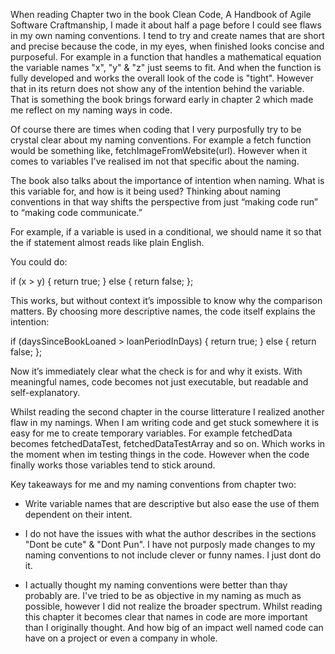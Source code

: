 When reading Chapter two in the book Clean Code, A Handbook of Agile Software Craftmanship, I made it about half a page before I could see flaws in my own naming conventions. I tend to try and create names that are short and precise because the code, in my eyes, when finished looks concise and purposeful. For example in a function that handles a mathematical equation the variable names "x", "y" & "z" just seems to fit. And when the function is fully developed and works the overall look of the code is "tight". However that in its return does not show any of the intention behind the variable. That is something the book brings forward early in chapter 2 which made me reflect on my naming ways in code. 

Of course there are times when coding that I very purposfully try to be crystal clear about my naming conventions. For example a fetch function would be something like, fetchImageFromWebsite(url). However when it comes to variables I've realised im not that specific about the naming. 

The book also talks about the importance of intention when naming. What is this variable for, and how is it being used? Thinking about naming conventions in that way shifts the perspective from just “making code run” to “making code communicate.”

For example, if a variable is used in a conditional, we should name it so that the if statement almost reads like plain English.

You could do: 

if (x > y) {
    return true;
} else {
    return false;
};

This works, but without context it’s impossible to know why the comparison matters. By choosing more descriptive names, the code itself explains the intention:

if (daysSinceBookLoaned > loanPeriodInDays) {
    return true;
} else {
    return false;
};

Now it’s immediately clear what the check is for and why it exists. With meaningful names, code becomes not just executable, but readable and self-explanatory.

Whilst reading the second chapter in the course litterature I realized another flaw in my namings. When I am writing code and get stuck somewhere it is easy for me to create temporary variables. For example fetchedData becomes fetchedDataTest, fetchedDataTestArray and so on. Which works in the moment when im testing things in the code. However when the code finally works those variables tend to stick around.



Key takeaways for me and my naming conventions from chapter two:

- Write variable names that are descriptive but also ease the use of them dependent on their intent. 

- I do not have the issues with what the author describes in the sections "Dont be cute" & "Dont Pun". I have not purposly made changes to my naming conventions to not include clever or funny names. I just dont do it.

- I actually thought my naming conventions were better than thay probably are. I've tried to be as objective in my naming as much as possible, however I did not realize the broader spectrum. Whilst reading this chapter it becomes clear that names in code are more important than I originally thought. And how big of an impact well named code can have on a project or even a company in whole. 